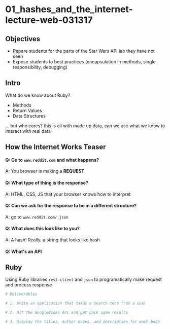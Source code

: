 # 01_hashes_and_the_internet-lecture-web-031317

## Objectives
 - Pepare students for the parts of the Star Wars API lab they have not seen
 - Expose students to best practices (encapsulation in methods, single responsibility, debugging)
 
## Intro
  What do we know about Ruby?
  - Methods
  - Return Values
  - Data Structures
  
  ... but who cares? this is all with made up data, can we use what we know to interact with real data

## How the Internet Works Teaser

#### Q: Go to `www.reddit.com` and what happens?
A: You browser is making a **REQUEST**

#### Q: What type of thing is the response?
A: HTML, CSS, JS that your browser knows how to interpret

#### Q: Can we ask for the response to be in a different structure? 
A: go to `www.reddit.com/.json`

#### Q: What does this look like to you?
A: A hash! Really, a string that looks like hash

#### Q: What's an API

## Ruby

Using Ruby libraries `rest-client` and `json` to programatically make request and process response

```ruby
# Deliverables

# 1. Write an application that takes a search term from a user

# 2. Hit the GoogleBooks API and get back some results

# 3. Display the titles, author names, and description for each book

```




